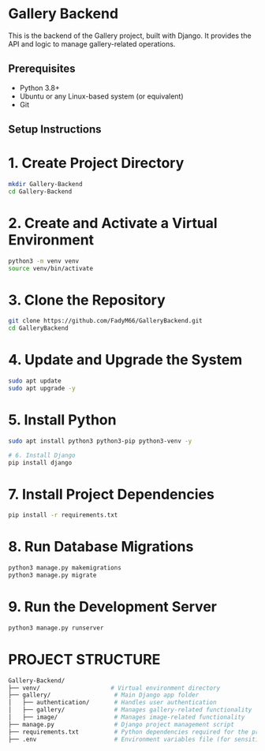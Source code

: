 
# Gallery Backend

This is the backend of the Gallery project, built with Django. It provides the API and logic to manage gallery-related operations.

## Prerequisites

- Python 3.8+
- Ubuntu or any Linux-based system (or equivalent)
- Git

## Setup Instructions

# 1. Create Project Directory
```bash
mkdir Gallery-Backend
cd Gallery-Backend
```

# 2. Create and Activate a Virtual Environment
```bash
python3 -m venv venv
source venv/bin/activate
```

# 3. Clone the Repository
```bash
git clone https://github.com/FadyM66/GalleryBackend.git
cd GalleryBackend
```
# 4. Update and Upgrade the System
```bash
sudo apt update
sudo apt upgrade -y
```
# 5. Install Python
```bash
sudo apt install python3 python3-pip python3-venv -y

# 6. Install Django
pip install django
```
# 7. Install Project Dependencies
```bash
pip install -r requirements.txt
```
# 8. Run Database Migrations
```bash
python3 manage.py makemigrations
python3 manage.py migrate
```
# 9. Run the Development Server
```bash
python3 manage.py runserver
```
# PROJECT STRUCTURE
```bash
Gallery-Backend/
├── venv/                    # Virtual environment directory
├── gallery/                  # Main Django app folder
│   ├── authentication/       # Handles user authentication
│   ├── gallery/              # Manages gallery-related functionality
│   ├── image/                # Manages image-related functionality
├── manage.py                 # Django project management script
├── requirements.txt          # Python dependencies required for the project
├── .env                      # Environment variables file (for sensitive data like SECRET_KEY)
```
